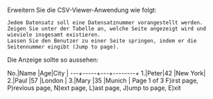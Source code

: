 

Erweitern Sie die CSV-Viewer-Anwendung wie folgt:

    Jedem Datensatz soll eine Datensatznummer vorangestellt werden.
    Zeigen Sie unter der Tabelle an, welche Seite angezeigt wird und wieviele insgesamt existieren.
    Lassen Sie den Benutzer zu einer Seite springen, indem er die Seitennummer eingibt (Jump to page).

Die Anzeige sollte so aussehen:

No.|Name |Age|City    |
---+-----+---+--------+ 
 1.|Peter|42 |New York|
 2.|Paul |57 |London  |
 3.|Mary |35 |Munich  |
Page 1 of 3
F)irst page, P)revious page, N)ext page, L)ast page, J)ump to page, E)xit

